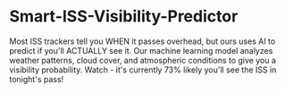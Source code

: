 # Smart-ISS-Visibility-Predictor
Most ISS trackers tell you WHEN it passes overhead, but ours uses AI to predict if you'll ACTUALLY see it. Our machine learning model analyzes weather patterns, cloud cover, and atmospheric conditions to give you a visibility probability. Watch - it's currently 73% likely you'll see the ISS in tonight's pass!
